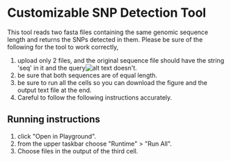# Customizable SNP Detection Tool
This tool reads two fasta files containing the same genomic sequence length and returns the SNPs detected in them. 
Please be sure of the following for the tool to work correctly, 
1. upload only 2 files, and the original sequence file should have the string 'seq' in it and the query![alt text](https://) doesn't.
2. be sure that both sequences are of equal length.
3. be sure to run all the cells so you can download the figure and the output text file at the end.
4. Careful to follow the following instructions accurately. 

## Running instructions
1. click "Open in Playground".
2. from the upper taskbar choose "Runtime" > "Run All".
3. Choose files in the output of the third cell.
